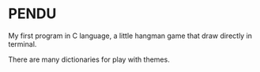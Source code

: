 # PENDU
My first program in C language, a little hangman game that draw directly in terminal.

There are many dictionaries for play with themes.
